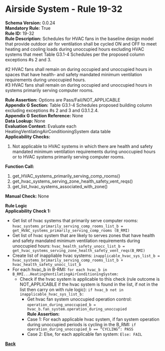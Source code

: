 # Airside System - Rule 19-32      
**Schema Version:** 0.0.24    
**Mandatory Rule:** True  
**Rule ID:** 19-32      
**Rule Description:** Schedules for HVAC fans in the baseline design model that provide outdoor air for ventilation shall be cycled ON and OFF to meet heating and cooling loads during unoccupied hours excluding HVAC systems that meet Table G3.1-4 Schedules per the proposed column exceptions #s 2 and 3.  

#2 HVAC fans shall remain on during occupied and unoccupied hours in spaces that have health- and safety mandated minimum ventilation requirements during unoccupied hours.  
#3 HVAC fans shall remain on during occupied and unoccupied hours in systems primarily serving computer rooms.  


**Rule Assertion:** Options are Pass/Fail/NOT_APPLICABLE                                     
**Appendix G Section:** Table G3.1-4 Schedules proposed building column excluding exceptions #s 2 and 3 and G3.1.2.4.   
**Appendix G Section Reference:** None  
**Data Lookup:** None  
**Evaluation Context:** Evaluate each HeatingVentilatingAirConditioningSystem data table  
**Applicability Checks:**  

1. Not applicable to HVAC systems in which there are health and safety mandated minimum ventilation requirements during unoccupied hours or to HVAC systems primarily serving computer rooms.
 
**Function Call:** 

1. get_HVAC_systems_primarily_serving_comp_rooms()
2. get_hvac_systems_serving_zone_health_safety_vent_reqs()
3. get_list_hvac_systems_associated_with_zone()  

**Manual Check:** None 

**Rule Logic**  
**Applicability Check 1:** 
- Get list of hvac systems that primarily serve computer rooms: `hvac_systems_primarily_serving_comp_rooms_list_b = get_HVAC_systems_primarily_serving_comp_rooms (B_RMI)`
- Get list of hvac system that are likely to serves zones that have health and safety mandated minimum ventilation requirements during unoccupied hours: `hvac_health_safety_unocc_list_b = get_hvac_systems_serving_zone_health_safety_vent_reqs(B_RMI)`
- Create list of inappliable hvac systems: `inapplicable_hvac_sys_list_b = hvac_systems_brimarily_serving_comp_rooms_list_b + hvac_health_safety_unocc_list_b`           
- For each hvac_b in B-RMI: `for each hvac_b in B_RMI...HeatingVentilatingAirConditioningSystem:`                         
    - Check if the hvac system is applicable to this check (rule outcome is NOT_APPLICABLE if the hvac system is found in the list, if not in the list then carry on with rule logic): `if hvac_b not in inapplicable_hvac_sys_list_b:`
        - Get hvac fan system unoccupied operation control: `operation_during_unoccupied_b = hvac_b.fan_system.operation_during_unoccupied`  
        **Rule Assertion:**
        - Case 1: For each applicable hvac system, if fan system operation during unoccupied periods is cycling in the B_RMI: `if operation_during_unoccupied_b == “CYCLING”: PASS`
        - Case 2: Else, for each applicable fan system: `Else: FAIL`  

**[Back](../_toc.md)**
